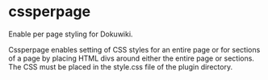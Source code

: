 # cssperpage
Enable per page styling for Dokuwiki.

Cssperpage enables setting of CSS styles for an entire page or for sections of a page by placing HTML divs around either
the entire page or sections. The CSS must be placed in the style.css file of the plugin directory. 
